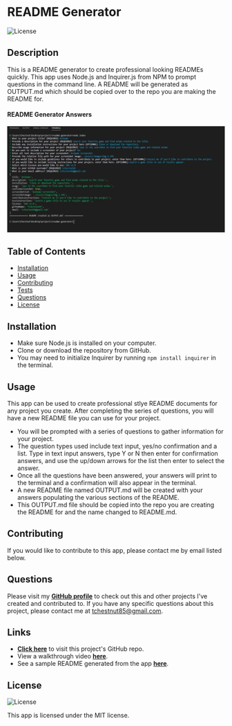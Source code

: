   # README Generator
  ![License](https://img.shields.io/badge/License%3A-MIT-green.svg)

  ## Description
  This is a README generator to create professional looking READMEs quickly. This app uses Node.js and Inquirer.js from NPM to prompt questions in the command line. A README will be generated as OUTPUT.md which should be copied over to the repo you are making the README for.

  #### README Generator Answers
  ![README Generator Answers list](./assets/images/img-2.JPG)

  ## Table of Contents
  * [Installation](#installation)
  * [Usage](#usage)
  * [Contributing](#contributing)
  * [Tests](#tests)
  * [Questions](#questions)
  * [License](#license)  

  ## Installation
  - Make sure Node.js is installed on your computer. 
  - Clone or download the repository from GitHub. 
  - You may need to initialize Inquirer by running `npm install inquirer` in the terminal.

  ## Usage
  This app can be used to create professional stlye README documents for any project you create. After completing the series of questions, you will have a new README file you can use for your project.

  * You will be prompted with a series of questions to gather information for your project.
  * The question types used include text input, yes/no confirmation and a list. Type in text input answers, type Y or N then enter for confirmation answers, and use the up/down arrows for the list then enter to select the answer.
  * Once all the questions have been answered, your answers will print to the terminal and a confirmation will also appear in the terminal. 
  * A new README file named OUTPUT.md will be created with your answers populating the various sections of the README.
  * This OUTPUT.md file should be copied into the repo you are creating the README for and the name changed to README.md.

  ## Contributing
  If you would like to contribute to this app, please contact me by email listed below.

  ## Questions
  Please visit my **[GitHub profile](https://github.com/tchestnut85/)** to check out this and other projects I've created and contributed to.
  If you have any specific questions about this project, please contact me at <tchestnut85@gmail.com>.

  ## Links
  - **[Click here](https://github.com/tchestnut85/readme-generator/)** to visit this project's GitHub repo.
  - View a walkthrough video **[here](https://drive.google.com/file/d/1V5U9urFtRTVPT2B9ezQJArYRba-MC0RN/view?usp=sharing)**.
  - See a sample README generated from the app **[here](https://github.com/tchestnut85/readme-generator/blob/master/assets/READMEexample.md)**.

  ## License
  ![License](https://img.shields.io/badge/License%3A-MIT-green.svg)
  
  This app is licensed under the MIT license.
